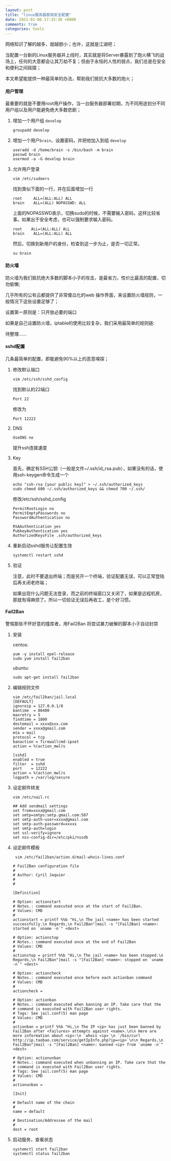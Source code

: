 ```yaml
---
layout: post
title: "linux服务器极简安全配置"
date: 2021-01-06 17:33:38 +0800
comments: true
categories: tools
---
```


网络知识了解的越多，就越胆小；也许，这就是江湖吧；

当配置一台新的Linux服务器并上线时，其实就是将Server暴露到了炮火横飞的战场上，任何的大意都会让其万劫不复；但由于永恒的人性的弱点，我们总是在安全和便利之间摇摆；

本文希望能提供一种最简单的办法，帮助我们抵抗大多数的炮火；

<!-- more -->


#### 用户管理

最重要的就是不要用root用户操作，当一台服务器部署初期，为不同用途划分不同用户组以及用户能避免绝大多数悲剧；

1. 增加一个用户组 `develop`

    ```
    groupadd develop
    ```

2. 增加一个用户`brain`，设置密码，并把他加入到组 `develop`

    ```
    useradd -d /home/brain -s /bin/bash -m brain
    passwd brain
    usermod -a -G develop brain
    ```

3. 允许用户登录

    ```
    vim /etc/sudoers
    ```

    找到类似下面的一行，并在后面增加一行

    ```
    root     ALL=(ALL:ALL) ALL
    brain    ALL=(ALL) NOPASSWD: ALL
    ```

    上面的NOPASSWD表示，切换sudo的时候，不需要输入密码，这样比较省事。如果出于安全考虑，也可以强制要求输入密码。

    ```
    root    ALL=(ALL:ALL) ALL
    brain    ALL=(ALL:ALL) ALL
    ```

    然后，切换到新用户的身份，检查到这一步为止，是否一切正常。

    ```
    su brain
    ```


#### 防火墙

防火墙为我们抵抗绝大多数的脚本小子的攻击，是最省力，性价比最高的配置，切勿偷懒;

几乎所有的公有云都提供了非常傻瓜化的web 操作界面，来设置防火墙规则，一般情况下这些设置足够了；

设置第一原则是：只开放必要的端口

如果是自己设置防火墙，iptable的使用比较复杂，我们采用最简单的规则链:

待整理......

#### sshd配置

几条最简单的配置，即能避免90%以上的恶意嗅探；

1. 修改默认端口

    ```
    vim /etc/ssh/sshd_config
    ```

    找到默认的22端口

    ```
    Port 22
    ```

    修改为

    ```
    Port 12222
    ```

2. DNS

    ```
    UseDNS no
    ```
    提升ssh连接速度


3. Key

    首先，确定有SSH公钥（一般是文件~/.ssh/id_rsa.pub），如果没有的话，使用ssh-keygen命令生成一个


    ```
    echo "ssh-rsa [your public key]" > ~/.ssh/authorized_keys
    sudo chmod 600 ~/.ssh/authorized_keys && chmod 700 ~/.ssh/
    ```

    修改/etc/ssh/sshd_config


    ```
    PermitRootLogin no
    PermitEmptyPasswords no
    PasswordAuthentication no

    RSAAuthentication yes
    PubkeyAuthentication yes
    AuthorizedKeysFile .ssh/authorized_keys
    ```

4. 重新启动sshd服务让配置生效

    ```
    systemctl restart sshd
    ```

5. 验证

    注意，此时不要退出终端；而是另开一个终端，验证配置无误，可以正常登陆后再关闭老终端；

    如果出现什么问题无法登录，而之前的终端窗口又关闭了，如果是远程机房，那就有得麻烦了。所以一切验证无误后再收工，是个好习惯。


#### Fail2Ban

警惕那些不怀好意的撞库者，用Fail2Ban 将尝试暴力破解的脚本小子自动封禁

1. 安装

    centos:
    ```
    yum -y install epel-release
    sudo yum install fail2ban
    ```

    ubuntu:
    ```
    sudo apt-get install fail2ban
    ```



2. 编辑规则文件

    ```
    vim /etc/fail2ban/jail.local
    [DEFAULT]
    ignoreip = 127.0.0.1/8
    bantime  = 86400
    maxretry = 5
    findtime = 1800
    destemail = xxxx@xxx.com
    sender = xxxx@gmail.com
    mta = mail
    protocol = tcp
    banaction = firewallcmd-ipset
    action = %(action_mwl)s

    [sshd]
    enabled = true
    filter  = sshd
    port    = 12222
    action = %(action_mwl)s
    logpath = /var/log/secure
    ```

3. 设定邮件转发

    ```
    vim /etc/nail.rc

    ## Add sendmail settings
    set from=xxxx@gmail.com
    set smtp=smtps:smtp.gmail.com:587
    set smtp-auth-user=xxxx@gmail.com
    set smtp-auth-password=xxxxx
    set smtp-auth=login
    set ssl-verify=ignore
    set nss-config-dir=/etc/pki/nssdb
    ```

4. 设定邮件模板

    ```
     vim /etc/fail2ban/action.d/mail-whois-lines.conf

    # Fail2Ban configuration file
    #
    # Author: Cyril Jaquier
    #
    #

    [Definition]

    # Option: actionstart
    # Notes.: command executed once at the start of Fail2Ban.
    # Values: CMD
    #
    actionstart = printf %%b "Hi,\n The jail <name> has been started successfully.\n Regards,\n Fail2Ban"|mail -s "[Fail2Ban] <name>: started on `uname -n`" <dest>

    # Option: actionstop
    # Notes.: command executed once at the end of Fail2Ban
    # Values: CMD
    #
    actionstop = printf %%b "Hi,\n The jail <name> has been stopped.\n Regards,\n Fail2Ban"|mail -s "[Fail2Ban] <name>: stopped on `uname -n`" <dest>

    # Option: actioncheck
    # Notes.: command executed once before each actionban command
    # Values: CMD
    #
    actioncheck =

    # Option: actionban
    # Notes.: command executed when banning an IP. Take care that the
    # command is executed with Fail2Ban user rights.
    # Tags: See jail.conf(5) man page
    # Values: CMD
    #
    actionban = printf %%b "Hi,\n The IP <ip> has just been banned by Fail2Ban after <failures> attempts against <name>.\n\n Here are more information about <ip>:\n `whois <ip>`\n `/bin/curl http://ip.taobao.com/service/getIpInfo.php?ip=<ip>`\n\n Regards,\n Fail2Ban"|mail -s "[Fail2Ban] <name>: banned <ip> from `uname -n`" <dest>

    # Option: actionunban
    # Notes.: command executed when unbanning an IP. Take care that the
    # command is executed with Fail2Ban user rights.
    # Tags: See jail.conf(5) man page
    # Values: CMD
    #
    actionunban =

    [Init]

    # Default name of the chain
    #
    name = default

    # Destination/Addressee of the mail
    #
    dest = root

    ```

6. 启动服务，查看状态

    ```
    systemctl start fail2ban
    systemctl status fail2ban
    ```
